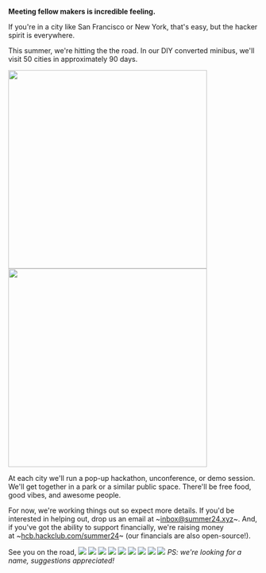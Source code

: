 **Meeting fellow makers is incredible feeling.**

If you're in a city like San Francisco or New York, that's easy, but the hacker spirit is everywhere.

This summer, we're hitting the the road. In our DIY converted minibus, we'll visit 50 cities in approximately 90 days.

<img src="https://cloud-qa9m38816-hack-club-bot.vercel.app/0outernet-92.jpeg" width="400px" />
<img src="https://cloud-32m2f210f-hack-club-bot.vercel.app/0hack_club_assemble_ltnj_01779.jpeg" width="400px" />

At each city we'll run a pop-up hackathon, unconference, or demo session. We'll get together in a park or a similar public space. There'll be free food, good vibes, and awesome people.

For now, we're working things out so expect more details. If you'd be interested in helping out, drop us an email at ~[inbox@summer24.xyz](mailto:inbox@summer24.xyz)~. And, if you've got the ability to support financially, we're raising money at ~[hcb.hackclub.com/summer24](https://hcb.hackclub.com/summer24)~ (our financials are also open-source!).

See you on the road,
![](sampoder.png)
![](0karmanyaah.png)
![](0shubham_panth.png)
![](0image.png)
![](0screenshot_2023-09-27_at_21.41.40-removebg.png)
![](0jianmin-jc-chen.svg)
![](0image_2.png)
![](0sahiti__1_.png)
![](0untitled-2023-09-28-2145.svg)
*PS: we're looking for a name, suggestions appreciated!*
